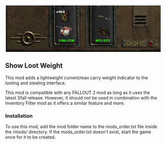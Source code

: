 <p align="center"><img src="ShowLootWeight.png" alt="Show Loot Weight"/></p>

Show Loot Weight
----------------

This mod adds a lightweight current/max carry weight indicator to the looting and stealing interface.

This mod is compatible with any FALLOUT 2 mod as long as it uses the latest Sfall release. However, it should not be used in combination with the Inventory Filter mod as it offers a similar feature and more.

### Installation
To use this mod, add the mod folder name to the mods_order.txt file inside the /mods/ directory. If the mods_order.txt doesn't exist, start the game once for it to be created.